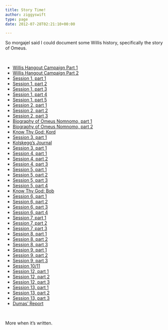 ```yaml
---
title: Story Time!
author: ziggyswift
type: page
date: 2012-07-28T02:21:10+00:00

---
```

So morgajel said I could document some Willis history, specifically the story of Omeus.

&nbsp;

  * [Willis Hangout Campaign Part 1][1]
  * [Willis Hangout Campaign Part 2][2]
  * [Session 1, part 1][3]
  * [Session 1, part 2][4]
  * [Session 1, part 3][5]
  * [Session 1, part 4][6]
  * [Session 1, part 5][7]
  * [Session 2, part 1][8]
  * [Session 2, part 2][9]
  * [Session 2, part 3][10]
  * [Biography of Omeus Nomnomo, part 1][11]
  * [Biography of Omeus Nomnomo, part 2][12]
  * [Know Thy God: Kord][13]
  * [Session 3, part 1][14]
  * [Kolskegg&#8217;s Journal][15]
  * [Session 3, part 1][16]
  * [Session 4, part 1][17]
  * [Session 4, part 2][18]
  * [Session 4, part 3][19]
  * [Session 5, part 1][20]
  * [Session 5, part 2][21]
  * [Session 5, part 3][22]
  * [Session 5, part 4][23]
  * [Know Thy God: Bob][24]
  * [Session 6, part 1][25]
  * [Session 6, part 2][26]
  * [Session 6, part 3][27]
  * [Session 6, part 4][28]
  * [Session 7, part 1][29]
  * [Session 7, part 2][30]
  * [Session 7, part 3][31]
  * [Session 8, part 1][32]
  * [Session 8, part 2][33]
  * [Session 8, part 3][34]
  * [Session 9, part 1][35]
  * [Session 9, part 2][36]
  * [Session 9, part 3][37]
  * [Session 10/11][38]
  * [Session 12, part 1][39]
  * [Session 12, part 2][40]
  * [Session 12, part 3][41]
  * [Session 13, part 1][42]
  * [Session 13, part 2][43]
  * [Session 13, part 3][44]
  * [Dumas&#8217; Report][45]

&nbsp;

More when it&#8217;s written.

 [1]: http://morgajel.net/2012/02/19/1189
 [2]: http://morgajel.net/2012/02/20/1195
 [3]: https://plus.google.com/102739828319739698090/posts/2hVwdPXeiX8
 [4]: https://plus.google.com/102739828319739698090/posts/7aQLD7fypGe
 [5]: https://plus.google.com/102739828319739698090/posts/A9TdBhDS74e
 [6]: https://plus.google.com/102739828319739698090/posts/CdH9JXarvGM
 [7]: https://plus.google.com/102739828319739698090/posts/EDfaZWJwLkp
 [8]: https://plus.google.com/102739828319739698090/posts/8XxD5y6PWec
 [9]: https://plus.google.com/102739828319739698090/posts/LYn7eHGtHTe
 [10]: https://plus.google.com/102739828319739698090/posts/9spPMPpXqgV
 [11]: https://plus.google.com/102739828319739698090/posts/aEp2chfhsNJ
 [12]: https://plus.google.com/102739828319739698090/posts/eSqHgX3gm5e
 [13]: http://goo.gl/1YysC
 [14]: https://plus.google.com/102739828319739698090/posts/79z2u4xbmyg
 [15]: https://plus.google.com/102739828319739698090/posts/esXo7byp8JV
 [16]: https://plus.google.com/102739828319739698090/posts/Zf5nJkZNEjN
 [17]: https://plus.google.com/102739828319739698090/posts/YLMCMrYjFMg
 [18]: https://plus.google.com/102739828319739698090/posts/4mrmVxKFvzn
 [19]: https://plus.google.com/102739828319739698090/posts/fNDWXZMSGaT
 [20]: https://plus.google.com/102739828319739698090/posts/VYKuHZA7BAe
 [21]: https://plus.google.com/102739828319739698090/posts/Png1V2DepHB
 [22]: https://plus.google.com/102739828319739698090/posts/ZeNUsA9Q1GW
 [23]: https://plus.google.com/102739828319739698090/posts/QqmMoj5e4UT
 [24]: http://goo.gl/w9Fej
 [25]: https://plus.google.com/102739828319739698090/posts/e6Ue5vUnutV
 [26]: https://plus.google.com/102739828319739698090/posts/VbGtkWWZcms
 [27]: https://plus.google.com/102739828319739698090/posts/QyTt94MYJP4
 [28]: https://plus.google.com/102739828319739698090/posts/PGsGdzk1Aoy
 [29]: https://plus.google.com/102739828319739698090/posts/AE5fZAzdTa1
 [30]: https://plus.google.com/102739828319739698090/posts/T7cX36vmNGh
 [31]: https://plus.google.com/102739828319739698090/posts/9J7vhQRmLVf
 [32]: https://plus.google.com/102739828319739698090/posts/N1aJYuKJPm2
 [33]: https://plus.google.com/102739828319739698090/posts/2SCbP2z5yRK
 [34]: https://plus.google.com/102739828319739698090/posts/VPJ8etM1rRR
 [35]: https://plus.google.com/102739828319739698090/posts/jgPLMr8N8E4
 [36]: https://plus.google.com/102739828319739698090/posts/duSHB7wx4AE
 [37]: https://plus.google.com/102739828319739698090/posts/hTEo65cJLrx
 [38]: https://plus.google.com/102739828319739698090/posts/6QAhEhBVwRd
 [39]: https://plus.google.com/102739828319739698090/posts/9EC75z35uQe
 [40]: https://plus.google.com/102739828319739698090/posts/1JVtJJZZWmv
 [41]: https://plus.google.com/102739828319739698090/posts/1n9vSQWTFzj
 [42]: https://plus.google.com/102739828319739698090/posts/87MTMosdM7u
 [43]: https://plus.google.com/102739828319739698090/posts/WyX1xSsyfLs
 [44]: https://plus.google.com/102739828319739698090/posts/bvNubN7YK83
 [45]: https://plus.google.com/102739828319739698090/posts/EuAvqHdMpSh